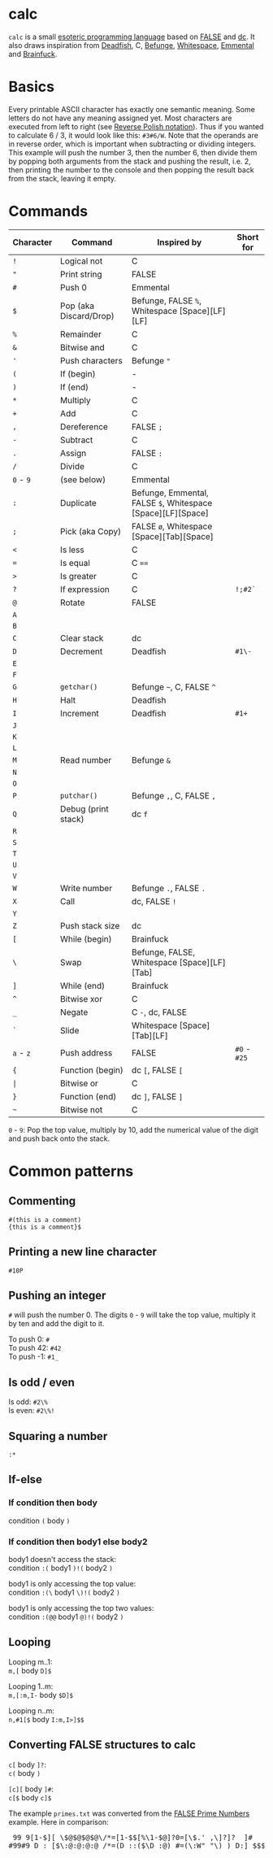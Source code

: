# calc
`calc` is a small [esoteric programming language](https://en.wikipedia.org/wiki/Esoteric_programming_language "esoteric programming language") based on [FALSE](https://esolangs.org/wiki/FALSE "FALSE") and [dc](https://esolangs.org/wiki/Dc "dc"). It also draws inspiration from [Deadfish](https://esolangs.org/wiki/Deadfish "Deadfish"), C, [Befunge](https://esolangs.org/wiki/Befunge "Befunge"), [Whitespace](https://esolangs.org/wiki/Whitespace "Whitespace"), [Emmental](https://esolangs.org/wiki/Emmental "Emmental") and [Brainfuck](https://esolangs.org/wiki/Brainfuck "Brainfuck").

# Basics
Every printable ASCII character has exactly one semantic meaning. Some letters do not have any meaning assigned yet. Most characters are executed from left to right (see [Reverse Polish notation](https://en.wikipedia.org/wiki/Reverse_Polish_notation "RPN")). Thus if you wanted to calculate 6 / 3, it would look like this: `#3#6/W`. Note that the operands are in reverse order, which is important when subtracting or dividing integers. This example will push the number 3, then the number 6, then divide them by popping both arguments from the stack and pushing the result, i.e. 2, then printing the number to the console and then popping the result back from the stack, leaving it empty.

# Commands

|Character          |Command               |Inspired by                                                      |Short for   |
|-------------------|----------------------|-----------------------------------------------------------------|------------|
|`!`                |Logical not           |C                                                                |            |
|`"`                |Print string          |FALSE                                                            |            |
|`#`                |Push 0                |Emmental                                                         |            |
|`$`                |Pop (aka Discard/Drop)|Befunge, FALSE `%`, Whitespace \[Space\]\[LF\]\[LF\]             |            |
|`%`                |Remainder             |C                                                                |            |
|`&`                |Bitwise and           |C                                                                |            |
|`'`                |Push characters       |Befunge `"`                                                      |            |
|`(`                |If (begin)            |-                                                                |            |
|`)`                |If (end)              |-                                                                |            |
|`*`                |Multiply              |C                                                                |            |
|`+`                |Add                   |C                                                                |            |
|`,`                |Dereference           |FALSE `;`                                                        |            |
|`-`                |Subtract              |C                                                                |            |
|`.`                |Assign                |FALSE `:`                                                        |            |
|`/`                |Divide                |C                                                                |            |
|`0` - `9`          |(see below)           |Emmental                                                         |            |
|`:`                |Duplicate             |Befunge, Emmental, FALSE `$`, Whitespace \[Space\]\[LF\]\[Space\]|            |
|`;`                |Pick (aka Copy)       |FALSE `ø`, Whitespace \[Space\]\[Tab\]\[Space\]                  |            |
|`<`                |Is less               |C                                                                |            |
|`=`                |Is equal              |C `==`                                                           |            |
|`>`                |Is greater            |C                                                                |            |
|`?`                |If expression         |C                                                                |`` !;#2` `` |
|`@`                |Rotate                |FALSE                                                            |            |
|`A`                |                      |                                                                 |            |
|`B`                |                      |                                                                 |            |
|`C`                |Clear stack           |dc                                                               |            |
|`D`                |Decrement             |Deadfish                                                         |`#1\-`      |
|`E`                |                      |                                                                 |            |
|`F`                |                      |                                                                 |            |
|`G`                |`getchar()`           |Befunge `~`, C, FALSE `^`                                        |            |
|`H`                |Halt                  |Deadfish                                                         |            |
|`I`                |Increment             |Deadfish                                                         |`#1+`       |
|`J`                |                      |                                                                 |            |
|`K`                |                      |                                                                 |            |
|`L`                |                      |                                                                 |            |
|`M`                |Read number           |Befunge `&`                                                      |            |
|`N`                |                      |                                                                 |            |
|`O`                |                      |                                                                 |            |
|`P`                |`putchar()`           |Befunge `,`, C, FALSE `,`                                        |            |
|`Q`                |Debug (print stack)   |dc `f`                                                           |            |
|`R`                |                      |                                                                 |            |
|`S`                |                      |                                                                 |            |
|`T`                |                      |                                                                 |            |
|`U`                |                      |                                                                 |            |
|`V`                |                      |                                                                 |            |
|`W`                |Write number          |Befunge `.`, FALSE `.`                                           |            |
|`X`                |Call                  |dc, FALSE `!`                                                    |            |
|`Y`                |                      |                                                                 |            |
|`Z`                |Push stack size       |dc                                                               |            |
|`[`                |While (begin)         |Brainfuck                                                        |            |
|`\`                |Swap                  |Befunge, FALSE, Whitespace \[Space\]\[LF\]\[Tab\]                |            |
|`]`                |While (end)           |Brainfuck                                                        |            |
|`^`                |Bitwise xor           |C                                                                |            |
|`_`                |Negate                |C `-`, dc, FALSE                                                 |            |
|`` ` ``            |Slide                 |Whitespace \[Space\]\[Tab\]\[LF\]                                |            |
|`a` - `z`          |Push address          |FALSE                                                            |`#0` - `#25`|
|`{`                |Function (begin)      |dc `[`, FALSE `[`                                                |            |
|<code>&#124;</code>|Bitwise or            |C                                                                |            |
|`}`                |Function (end)        |dc `]`, FALSE `]`                                                |            |
|`~`                |Bitwise not           |C                                                                |            |

`0` - `9`: Pop the top value, multiply by 10, add the numerical value of the digit and push back onto the stack.

# Common patterns

## Commenting
`#(this is a comment)`  
`{this is a comment}$`

## Printing a new line character

`#10P`

## Pushing an integer

`#` will push the number 0. The digits `0` - `9` will take the top value, multiply it by ten and add the digit to it.

To push 0: `#`  
To push 42: `#42`  
To push -1: `#1_`

## Is odd / even

Is odd: `#2\%`  
Is even: `#2\%!`

## Squaring a number

`:*`

## If-else

### If condition then body

condition `(` body `)`

### If condition then body1 else body2

body1 doesn't access the stack:  
condition `:(` body1 `)!(` body2 `)`

body1 is only accessing the top value:  
condition `:(\` body1 `\)!(` body2 `)`

body1 is only accessing the top two values:  
condition `:(@@` body1 `@)!(` body2 `)`

## Looping

Looping m..1:  
`m,[` body `D]$`

Looping 1..m:  
`m,[:m,I-` body `$D]$`

Looping n..m:  
`n,#1[$` body `I:m,I>]$$`

## Converting FALSE structures to calc

`c[` body `]?`:  
`c(` body `)`

`[c][` body `]#`:  
`c[$` body `c]$`

The example `primes.txt` was converted from the [FALSE Prime Numbers](http://strlen.com/false-language "FALSE Prime Numbers") example. Here in comparison:  
<pre> 99 9[1-$][ \$@$@$@$@\/*=[1-$$[%\1-$@]?0=[\$.' ,\]?]?  ]#
#99#9 D : [$\:@:@:@:@ /*=(D ::($\D :@) #=(\:W" "\) ) D:] $$$</pre>
